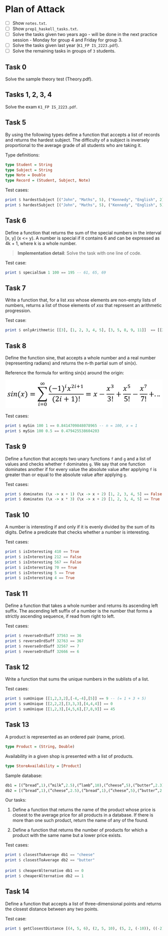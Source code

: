 # Plan of Attack

- [ ] Show `notes.txt`.
- [ ] Show `prep1_haskell_tasks.txt`.
- [ ] Solve the tasks given two years ago - will be done in the next practice session - Monday for group 4 and Friday for group 3.
- [ ] Solve the tasks given last year (`K1_FP IS_2223.pdf`).
- [ ] Solve the remaining tasks in groups of `3` students.

## Task 0

Solve the sample theory test (Theory.pdf).

## Tasks 1, 2, 3, 4

Solve the exam `K1_FP IS_2223.pdf`.

## Task 5

By using the following types define a function that accepts a list of records and returns the hardest subject. The difficulty of a subject is inversely proportional to the average grade of all students who are taking it.

Type definitions:

```haskell
type Student = String
type Subject = String
type Note = Double
type Record = (Student, Subject, Note)
```

Test cases:

```haskell
print $ hardestSubject [("John", "Maths", 5), ("Kennedy", "English", 2), ("Joe", "Programming", 4), ("Claudia", "Programming", 6), ("Sam", "Maths", 4), ("Jenn", "English", 2)] == "English"
print $ hardestSubject [("John", "Maths", 5), ("Kennedy", "English", 5), ("Joe", "Programming", 4), ("Claudia", "Programming", 6), ("Sam", "Maths", 4), ("Jenn", "English", 5)] == "Maths"
```

## Task 6

Define a function that returns the sum of the special numbers in the interval [x, y] (x <= y). A number is special if it contains 6 and can be expressed as 4k + 1, where k is a whole number.

> **Implementation detail**: Solve the task with one line of code.

Test case:

```haskell
print $ specialSum 1 100 == 195 -- 61, 65, 69
```

## Task 7

Write a function that, for a list *xss* whose elements are non-empty lists of numbers, returns a list of those elements of *xss* that represent an arithmetic progression.

Test case:

```haskell
print $ onlyArithmetic [[3], [1, 2, 3, 4, 5], [3, 5, 8, 9, 11]]  == [[3], [1, 2, 3, 4, 5]]
```

## Task 8

Define the function sine, that accepts a whole number and a real number (representing radians) and returns the n-th partial sum of sin(x).

Reference the formula for writing sin(x) around the origin:

![Alt text](assets/sin.png?raw=true "sin")

Test cases:

```haskell
print $ mySin 100 1 == 0.8414709848078965 -- n = 100, x = 1
print $ mySin 100 0.5 == 0.479425538604203
```

## Task 9

Define a function that accepts two unary functions `f` and `g` and a list of values and checks whether `f` dominates `g`. We say that one function dominates another if for every value the absolute value after applying `f` is greater than or equal to the absolute value after applying `g`.

Test cases:

```haskell
print $ dominates (\x -> x + 1) (\x -> x + 2) [1, 2, 3, 4, 5] == False
print $ dominates (\x -> x * 3) (\x -> x + 2) [1, 2, 3, 4, 5] == True
```

## Task 10

A number is interesting if and only if it is evenly divided by the sum of its digits. Define a predicate that checks whether a number is interesting.

Test cases:

```haskell
print $ isInteresting 410 == True
print $ isInteresting 212 == False
print $ isInteresting 567 == False
print $ isInteresting 70 == True 
print $ isInteresting 5 == True 
print $ isInteresting 4 == True 
```

## Task 11

Define a function that takes a whole number and returns its ascending left suffix. The ascending left suffix of a number is the number that forms a strictly ascending sequence, if read from right to left.

Test cases:

```haskell
print $ reverseOrdSuff 37563 == 36
print $ reverseOrdSuff 32763 == 367
print $ reverseOrdSuff 32567 == 7
print $ reverseOrdSuff 32666 == 6
```

## Task 12

Write a function that sums the unique numbers in the sublists of a list.

Test cases:

```haskell
print $ sumUnique [[1,2,3,2],[-4,-4],[5]] == 9 -- (= 1 + 3 + 5)
print $ sumUnique [[2,2,2],[3,3,3],[4,4,4]] == 0
print $ sumUnique [[1,2,3],[4,5,6],[7,8,9]] == 45
```

## Task 13

A product is represented as an ordered pair (name, price).

```haskell
type Product = (String, Double)
```

Availability in a given shop is presented with a list of products.

```haskell
type StoreAvailability = [Product]
```

Sample database:

```haskell
db1 = [(”bread”,1),(”milk”,2.5),(”lamb”,10),(”cheese”,5),(”butter”,2.3)]
db2 = [(”bread”,1),(”cheese”,2.5),(”bread”,1),(”cheese”,5),(”butter”,2.3)]
```

Our tasks:

1. Define a function that returns the name of the product whose price is closest to the average price for all products in a database. If there is more than one such product, return the name of any of the found.

2. Define a function that returns the number of products for which a product with the same name but a lower price exists.

Test cases:

```haskell
print $ closestToAverage db1 == "cheese"
print $ closestToAverage db2 == "butter"

print $ cheaperAlternative db1 == 0
print $ cheaperAlternative db2 == 1
```

## Task 14

Define a function that accepts a list of three-dimensional points and returns the closest distance between any two points.

Test case:

```haskell
print $ getClosestDistance [(4, 5, 6), (2, 5, 10), (5, 2, (-10)), ((-2), 1, 45), (12, 0, 2), (6, 5, 4)] == 2.83
```
